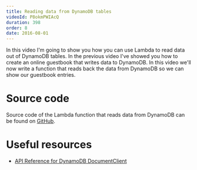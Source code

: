```yaml
---
title: Reading data from DynamoDB tables
videoId: P8okmPWIAcQ
duration: 398
order: 8
date: 2016-08-01
---
```


In this video I'm going to show you how you can use Lambda to read data out of DynamoDB tables. In the previous video I've showed you how to create an online guestbook that writes data to DynamoDB. In this video we'll now write a function that reads back the data from DynamoDB so we can show our guestbook entries.

# Source code
Source code of the Lambda function that reads data from DynamoDB can be found on <a href="https://github.com/SavjeeTutorials/getting-started-with-lambda/tree/master/08-read-from-dynamodb" target="_blank">GitHub</a>.

# Useful resources
* <a href="http://docs.aws.amazon.com/AWSJavaScriptSDK/latest/AWS/DynamoDB/DocumentClient.html" target="_blank">API Reference for DynamoDB DocumentClient</a>